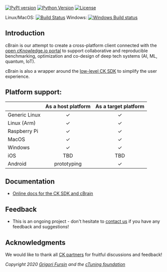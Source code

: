 [![PyPI version](https://badge.fury.io/py/cbrain.svg)](https://badge.fury.io/py/cbrain)
[![Python Version](https://img.shields.io/badge/python-2.7%20|%203.4+-blue.svg)](https://pypi.org/project/cbrain)
[![License](https://img.shields.io/badge/license-Apache%202.0-blue.svg)](https://opensource.org/licenses/Apache-2.0)

Linux/MacOS: [![Build Status](https://travis-ci.org/cknowledge/cbrain.svg?branch=master)](https://travis-ci.org/cknowledge/cbrain)
Windows: [![Windows Build status](https://ci.appveyor.com/api/projects/status/your1v689smkudvx?svg=true)](https://ci.appveyor.com/project/gfursin/cbrain)

## Introduction

cBrain is our attempt to create a cross-platform client 
connected with the [open cKnowledge.io portal](https://cKnowledge.io)
to support collaborative and reproducible benchmarking,
optimization and co-design of deep tech systems (AI, ML, quantum, IoT).

cBrain is also a wrapper around the [low-level CK SDK](https://cKnowledge.io)
to simplify the user experience.

## Platform support:

|               | As a host platform | As a target platform |
|---------------|:------------------:|:--------------------:|
| Generic Linux | ✓ | ✓ |
| Linux (Arm)   | ✓ | ✓ |
| Raspberry Pi  | ✓ | ✓ |
| MacOS         | ✓ | ✓ |
| Windows       | ✓ | ✓ |
| iOS           | TBD | TBD |
| Android       | prototyping | ✓ |

## Documentation

* [Online docs for the CK SDK and cBrain](https://cKnowledge.io/docs)

## Feedback

* This is an ongoing project - don't hesitate to [contact us](https://cKnowledge.org/contacts.html) 
  if you have any feedback and suggestions!

## Acknowledgments

We would like to thank all [CK partners](https://cKnowledge.org/partners.html) 
for fruitful discussions and feedback!


*Copyright 2020 [Grigori Fursin](https://cKnowledge.io/@gfursin) and the [cTuning foundation](https://cTuning.org)*
